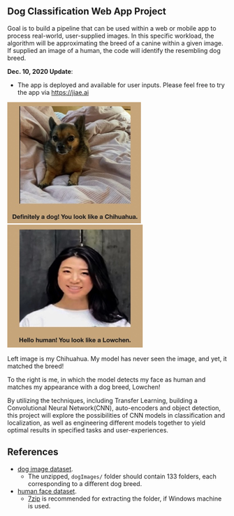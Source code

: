 
[//]: # (Image References)

[image1]: ./myapp2/static/sample/chihuahua_output2.jpg "Sample Output Dog"
[image2]: ./myapp2/static/sample/mysample.jpg "Sample Output Human"


## Dog Classification Web App Project

Goal is to build a pipeline that can be used within a web or mobile app to process real-world, user-supplied images. In this specific workload, the algorithm will be approximating the breed of a canine within a given image. If supplied an image of a human, the code will identify the resembling dog breed.  

__Dec. 10, 2020 Update__:
* The app is deployed and available for user inputs. Please feel free to try the app via https://jiae.ai


![Sample Output][image1]
![Sample Output][image2]

Left image is my Chihuahua. My model has never seen the image, and yet, it matched the breed!
    
To the right is me, in which the model detects my face as human and matches my appearance with a dog breed, Lowchen!

By utilizing the techniques, including Transfer Learning, building a Convolutional Neural Network(CNN), auto-encoders and object detection, this project will explore the possibilities of CNN models in classification and localization, as well as engineering different models together to yield optimal results in specified tasks and user-experiences.

## References
* [dog image dataset](https://s3-us-west-1.amazonaws.com/udacity-aind/dog-project/dogImages.zip). 		
	- The unzipped, `dogImages/` folder should contain 133 folders, each corresponding to a different dog breed.
* [human face dataset](http://vis-www.cs.umass.edu/lfw/lfw.tgz).  
	- [7zip](http://www.7-zip.org/) is recommended for extracting the folder, if Windows machine is used.
